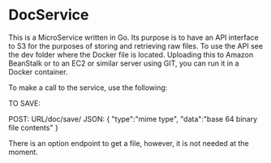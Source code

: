 # DocService

This is a MicroService written in Go. Its purpose is to have an API interface to S3 for the purposes of storing and retrieving raw files. To use the API see the dev folder where the Docker file is located. Uploading this to Amazon BeanStalk or to an EC2 or similar server using GIT, you can run it in a Docker container.

To make a call to the service, use the following:

TO SAVE:

POST: URL/doc/save/
JSON:
{
  "type":"mime type",
  "data":"base 64 binary file contents"
}

There is an option endpoint to get a file, however, it is not needed at the moment.
